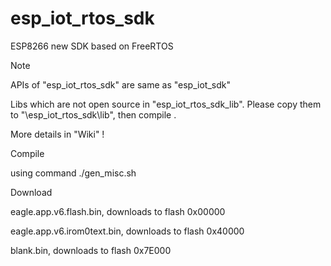 esp_iot_rtos_sdk
================

ESP8266 new SDK based on FreeRTOS

   
Note

APIs of "esp_iot_rtos_sdk" are same as "esp_iot_sdk"

Libs which are not open source in "esp_iot_rtos_sdk_lib". Please copy them to "\esp_iot_rtos_sdk\lib", then compile .

More details in "Wiki" !

   
Compile

using command ./gen_misc.sh
   

Download

eagle.app.v6.flash.bin, downloads to flash 0x00000

eagle.app.v6.irom0text.bin, downloads to flash 0x40000

blank.bin, downloads to flash 0x7E000
